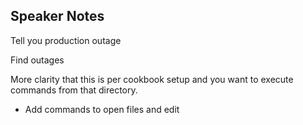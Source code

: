 ## Speaker Notes

Tell you production outage

Find outages

More clarity that this is per cookbook setup and you want to execute commands from that directory.

* Add commands to open files and edit
